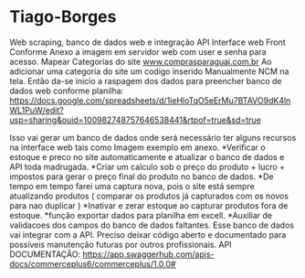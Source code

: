 # Tiago-Borges
Web scraping, banco de dados web e integração API
Interface web Front Conforme Anexo a imagem em servidor web com user e senha para acesso.
Mapear Categorias do site www.comprasparaguai.com.br
Ao adicionar uma categoria do site um codigo inserido Manualmente NCM na tela.
Então da-se inicio a raspagem dos dados para preencher banco de dados web conforme planilha:
https://docs.google.com/spreadsheets/d/1ieHloTqO5eErMu7BTAVO9dK4lnWL1PuW/edit?usp=sharing&ouid=100982748757646538441&rtpof=true&sd=true

Isso vai gerar um banco de dados onde será necessário ter alguns recursos na interface web tais como Imagem exemplo em anexo.
*Verificar o estoque e preco no site automaticamente e atualizar o banco de dados e API toda madrugada.
*Criar um calculo sob o preço do produto + lucro + impostos para gerar o preço final do produto no banco de dados.
*De tempo em tempo farei uma captura nova, pois o site está sempre atualizando produtos ( comparar os produtos já capturados com os novos para nao duplicar )
*Inativar e zerar estoque ao capturar produtos fora de estoque.
*função exportar dados para planilha em excell.
*Auxiliar de validacoes dos campos do banco de dados faltantes.
Esse banco de dados vai integrar com a API.
Preciso deixar código aberto e documentado para possíveis manutenção futuras por outros profissionais.
API DOCUMENTAÇÂO: https://app.swaggerhub.com/apis-docs/commerceplus6/commerceplus/1.0.0#
